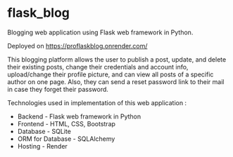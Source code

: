 # flask_blog
Blogging web application using Flask web framework in Python.

Deployed on https://proflaskblog.onrender.com/

This blogging platform allows the user to publish a post, update, and delete their 
existing posts, change their credentials and account info, upload/change their profile picture, 
and can view all posts of a specific author on one page. Also, they can send a reset password 
link to their mail in case they forget their password.

Technologies used in implementation of this web application :
- Backend - Flask web framework in Python
- Frontend - HTML, CSS, Bootstrap
- Database - SQLite
- ORM for Database - SQLAlchemy
- Hosting - Render
